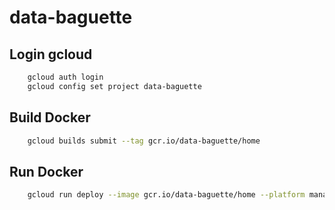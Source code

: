# data-baguette

## Login gcloud

```bash
    gcloud auth login
    gcloud config set project data-baguette
```

## Build Docker

```bash
    gcloud builds submit --tag gcr.io/data-baguette/home
```

## Run Docker

```bash
    gcloud run deploy --image gcr.io/data-baguette/home --platform managed --max-instances=1
```
